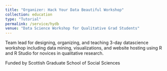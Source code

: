 ```yaml
---
title: "Organizer: Hack Your Data Beautiful Workshop"
collection: education
type: "Tutorial"
permalink: /service/hydb
venue: "Data Science Workshop for Qualitative Grad Students"
---
```


Team lead for designing, organizing, and teaching 3-day datascience workshop including
data mining, visualizations, and website hosting using R and R Studio for novices in
qualitative research.

Funded by Scottish Graduate School of Social Sciences
